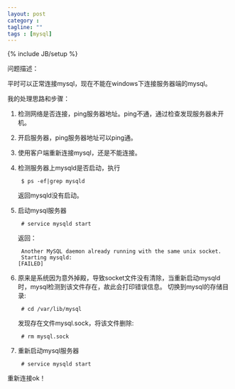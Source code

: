 ```yaml
---
layout: post
category : 
tagline: ""
tags : [mysql]
---
```

{% include JB/setup %}

问题描述：

  平时可以正常连接mysql，现在不能在windows下连接服务器端的mysql。
    
我的处理思路和步骤：

1. 检测网络是否连接，ping服务器地址。ping不通，通过检查发现服务器未开机。

2. 开启服务器，ping服务器地址可以ping通。

3. 使用客户端重新连接mysql，还是不能连接。

4. 检测服务器上mysqld是否启动，执行

	    $ ps -ef|grep mysqld
        
	返回mysqld没有启动。
	
5. 启动mysql服务器

    	# service mysqld start
        
	返回：
    
	    Another MySQL daemon already running with the same unix socket.
	    Starting mysqld:                                           [FAILED]
        

6. 原来是系统因为意外掉殿，导致socket文件没有清除，当重新启动mysqld时，mysql检测到该文件存在，故此会打印错误信息。
	切换到mysql的存储目录:

	    # cd /var/lib/mysql
        
	发现存在文件mysql.sock，将该文件删除:
    
	    # rm mysql.sock

7. 重新启动mysql服务器

    	# service mysqld start

重新连接ok！
